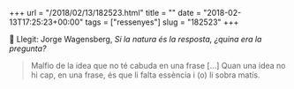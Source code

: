 +++
url = "/2018/02/13/182523.html"
title = ""
date = "2018-02-13T17:25:23+00:00"
tags = ["ressenyes"]
slug = "182523"
+++

📖 Llegit: Jorge Wagensberg, *Si la natura és la resposta, ¿quina era la pregunta?*

> Malfio de la idea que no té cabuda en una frase […] Quan una idea no hi cap, en una frase, és que li falta essència i (o) li sobra matís.

